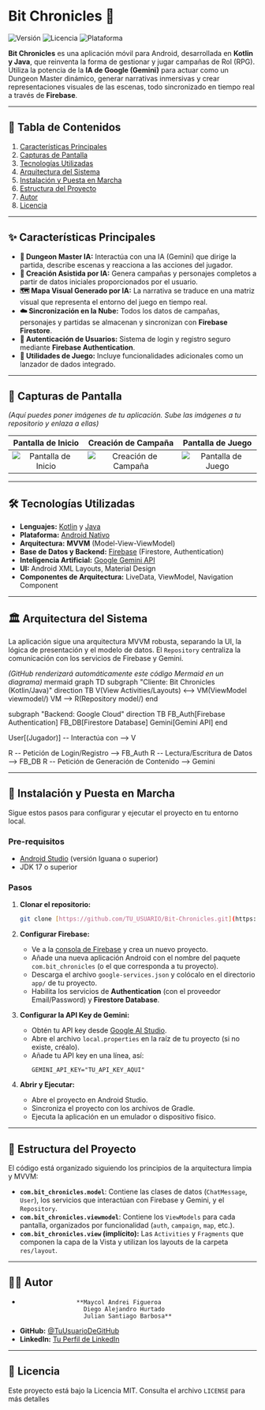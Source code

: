# Bit Chronicles 🐉

![Versión](https://img.shields.io/badge/versión-1.0-blue)
![Licencia](https://img.shields.io/badge/licencia-MIT-green)
![Plataforma](https://img.shields.io/badge/plataforma-Android-brightgreen)

**Bit Chronicles** es una aplicación móvil para Android, desarrollada en **Kotlin y Java**, que reinventa la forma de gestionar y jugar campañas de Rol (RPG). Utiliza la potencia de la **IA de Google (Gemini)** para actuar como un Dungeon Master dinámico, generar narrativas inmersivas y crear representaciones visuales de las escenas, todo sincronizado en tiempo real a través de **Firebase**.

---
## 📜 Tabla de Contenidos
1. [Características Principales](#-características-principales)
2. [Capturas de Pantalla](#-capturas-de-pantalla)
3. [Tecnologías Utilizadas](#-tecnologías-utilizadas)
4. [Arquitectura del Sistema](#-arquitectura-del-sistema)
5. [Instalación y Puesta en Marcha](#-instalación-y-puesta-en-marcha)
6. [Estructura del Proyecto](#-estructura-del-proyecto)
7. [Autor](#-autor)
8. [Licencia](#-licencia)

---
## ✨ Características Principales
* **🤖 Dungeon Master IA:** Interactúa con una IA (Gemini) que dirige la partida, describe escenas y reacciona a las acciones del jugador.
* **🎨 Creación Asistida por IA:** Genera campañas y personajes completos a partir de datos iniciales proporcionados por el usuario.
* **🗺️ Mapa Visual Generado por IA:** La narrativa se traduce en una matriz visual que representa el entorno del juego en tiempo real.
* **☁️ Sincronización en la Nube:** Todos los datos de campañas, personajes y partidas se almacenan y sincronizan con **Firebase Firestore**.
* **🔐 Autenticación de Usuarios:** Sistema de login y registro seguro mediante **Firebase Authentication**.
* **🎲 Utilidades de Juego:** Incluye funcionalidades adicionales como un lanzador de dados integrado.

---
## 📱 Capturas de Pantalla
*(Aquí puedes poner imágenes de tu aplicación. Sube las imágenes a tu repositorio y enlaza a ellas)*

| Pantalla de Inicio | Creación de Campaña | Pantalla de Juego |
| :---: |:---:|:---:|
| ![Pantalla de Inicio](URL_DE_TU_IMAGEN_AQUI) | ![Creación de Campaña](URL_DE_TU_IMAGEN_AQUI) | ![Pantalla de Juego](URL_DE_TU_IMAGEN_AQUI) |

---
## 🛠️ Tecnologías Utilizadas
* **Lenguajes:** [Kotlin](https://kotlinlang.org/) y [Java](https://www.java.com/)
* **Plataforma:** [Android Nativo](https://developer.android.com/)
* **Arquitectura:** **MVVM** (Model-View-ViewModel)
* **Base de Datos y Backend:** [Firebase](https://firebase.google.com/) (Firestore, Authentication)
* **Inteligencia Artificial:** [Google Gemini API](https://ai.google.dev/)
* **UI:** Android XML Layouts, Material Design
* **Componentes de Arquitectura:** LiveData, ViewModel, Navigation Component

---
## 🏛️ Arquitectura del Sistema
La aplicación sigue una arquitectura MVVM robusta, separando la UI, la lógica de presentación y el modelo de datos. El `Repository` centraliza la comunicación con los servicios de Firebase y Gemini.

*(GitHub renderizará automáticamente este código Mermaid en un diagrama)*
mermaid
graph TD
subgraph "Cliente: Bit Chronicles (Kotlin/Java)"
direction TB
V(View
Activities/Layouts) <--> VM(ViewModel
viewmodel/)
VM --> R(Repository
model/)
end

subgraph "Backend: Google Cloud"
    direction TB
    FB_Auth[Firebase Authentication]
    FB_DB[Firestore Database]
    Gemini[Gemini API]
end

User[(Jugador)] -- Interactúa con --> V

R -- Petición de Login/Registro --> FB_Auth
R -- Lectura/Escritura de Datos --> FB_DB
R -- Petición de Generación de Contenido --> Gemini

---
## 🚀 Instalación y Puesta en Marcha
Sigue estos pasos para configurar y ejecutar el proyecto en tu entorno local.

### **Pre-requisitos**
* [Android Studio](https://developer.android.com/studio) (versión Iguana o superior)
* JDK 17 o superior

### **Pasos**
1.  **Clonar el repositorio:**
    ```bash
    git clone [https://github.com/TU_USUARIO/Bit-Chronicles.git](https://github.com/TU_USUARIO/Bit-Chronicles.git)
    ```

2.  **Configurar Firebase:**
    * Ve a la [consola de Firebase](https://console.firebase.google.com/) y crea un nuevo proyecto.
    * Añade una nueva aplicación Android con el nombre del paquete `com.bit_chronicles` (o el que corresponda a tu proyecto).
    * Descarga el archivo `google-services.json` y colócalo en el directorio `app/` de tu proyecto.
    * Habilita los servicios de **Authentication** (con el proveedor Email/Password) y **Firestore Database**.

3.  **Configurar la API Key de Gemini:**
    * Obtén tu API key desde [Google AI Studio](https://aistudio.google.com/app/apikey).
    * Abre el archivo `local.properties` en la raíz de tu proyecto (si no existe, créalo).
    * Añade tu API key en una línea, así:
        ```properties
        GEMINI_API_KEY="TU_API_KEY_AQUI"
        ```

4.  **Abrir y Ejecutar:**
    * Abre el proyecto en Android Studio.
    * Sincroniza el proyecto con los archivos de Gradle.
    * Ejecuta la aplicación en un emulador o dispositivo físico.

---
## 📁 Estructura del Proyecto
El código está organizado siguiendo los principios de la arquitectura limpia y MVVM:

* **`com.bit_chronicles.model`**: Contiene las clases de datos (`ChatMessage`, `User`), los servicios que interactúan con Firebase y Gemini, y el `Repository`.
* **`com.bit_chronicles.viewmodel`**: Contiene los `ViewModels` para cada pantalla, organizados por funcionalidad (`auth`, `campaign`, `map`, etc.).
* **`com.bit_chronicles.view` (implícito):** Las `Activities` y `Fragments` que componen la capa de la Vista y utilizan los layouts de la carpeta `res/layout`.

---
## 👨‍💻 Autor
*                     **Maycol Andrei Figueroa
						Diego Alejandro Hurtado
						Julian Santiago Barbosa**
* **GitHub:** [@TuUsuarioDeGitHub](https://github.com/TuUsuarioDeGitHub)
* **LinkedIn:** [Tu Perfil de LinkedIn](https://www.linkedin.com/in/tu-perfil/)

---
## 📄 Licencia
Este proyecto está bajo la Licencia MIT. Consulta el archivo `LICENSE` para más detalles

